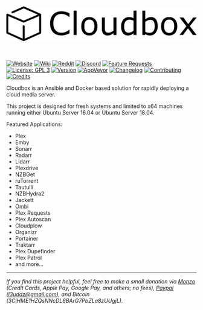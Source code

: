 <br /><img src="https://raw.githubusercontent.com/Cloudbox/assets/master/images/readme/Cloudbox-logo_dark.png" width="600">

<br /><br />
[![Website](https://img.shields.io/badge/Website-https%3A%2F%2Fcloudbox.rocks-blue.svg)](https://cloudbox.rocks)
[![Wiki](https://img.shields.io/badge/Wiki-https%3A%2F%2Fgithub.com%2Fcloudbox%2Fcloudbox%2Fwiki-blue.svg)](https://github.com/cloudbox/cloudbox/wiki)
[![Reddit](https://img.shields.io/badge/Reddit-%2Fr%2Fcloudbox-blue.svg)](https://reddit.com/r/Cloudbox)
[![Discord](https://img.shields.io/discord/381077432285003776.svg?colorB=177DC1&label=Discord)](https://discord.io/cloudbox)
[![Feature Requests](https://img.shields.io/badge/Requests-Feathub-blue.svg)](https://feathub.com/Cloudbox/Cloudbox)
<br />
[![License: GPL 3](https://img.shields.io/badge/License-GPL%203-blue.svg)](LICENSE.md)
[![Version](https://img.shields.io/github/release/cloudbox/cloudbox.svg?colorB=177DC1&label=Version)](https://github.com/cloudbox/cloudbox/releases)
[![AppVeyor](https://img.shields.io/appveyor/ci/desimaniac/cloudbox/master.svg?colorB=177DC1&label=AppVeyor)](https://ci.appveyor.com/project/desimaniac/cloudbox)
[![Changelog](https://img.shields.io/badge/Changelog-CHANGELOG.md-blue.svg)](CHANGELOG.md)
[![Contributing](https://img.shields.io/badge/Contributing-CONTRIBUTING.md-blue.svg)](CONTRIBUTING.md)
[![Credits](https://img.shields.io/badge/Credits-CREDITS.md-blue.svg)](CREDITS.md)


Cloudbox is an Ansible and Docker based solution for rapidly deploying a cloud media server.

This project is designed for fresh systems and limited to x64 machines running either Ubuntu Server 16.04 or Ubuntu Server 18.04.


Featured Applications:

- Plex
- Emby
- Sonarr
- Radarr
- Lidarr
- Plexdrive
- NZBGet
- ruTorrent
- Tautulli
- NZBHydra2
- Jackett
- Ombi
- Plex Requests
- Plex Autoscan
- Cloudplow
- Organizr
- Portainer
- Traktarr
- Plex Dupefinder
- Plex Patrol
- and more...



***

_If you find this project helpful, feel free to make a small donation via [Monzo](https://monzo.me/jamesbayliss9) (Credit Cards, Apple Pay, Google Pay, and others; no fees), [Paypal](https://www.paypal.me/l3uddz) (l3uddz@gmail.com), and Bitcoin (3CiHME1HZQsNNcDL6BArG7PbZLa8zUUgjL)._
